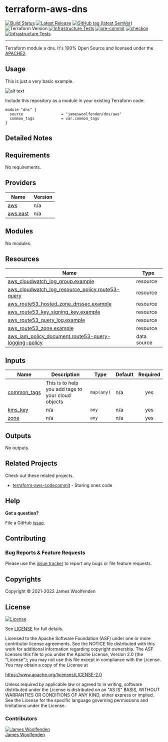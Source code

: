# terraform-aws-dns

[![Build Status](https://github.com/JamesWoolfenden/terraform-aws-dns/workflows/Verify%20and%20Bump/badge.svg?branch=main)](https://github.com/JamesWoolfenden/terraform-aws-dns)
[![Latest Release](https://img.shields.io/github/release/JamesWoolfenden/terraform-aws-dns.svg)](https://github.com/JamesWoolfenden/terraform-aws-dns/releases/latest)
[![GitHub tag (latest SemVer)](https://img.shields.io/github/tag/JamesWoolfenden/terraform-aws-dns.svg?label=latest)](https://github.com/JamesWoolfenden/terraform-aws-dns/releases/latest)
![Terraform Version](https://img.shields.io/badge/tf-%3E%3D0.14.0-blue.svg)
[![Infrastructure Tests](https://www.bridgecrew.cloud/badges/github/JamesWoolfenden/terraform-aws-dns/cis_aws)](https://www.bridgecrew.cloud/link/badge?vcs=github&fullRepo=JamesWoolfenden%2Fterraform-aws-dns&benchmark=CIS+AWS+V1.2)
[![pre-commit](https://img.shields.io/badge/pre--commit-enabled-brightgreen?logo=pre-commit&logoColor=white)](https://github.com/pre-commit/pre-commit)
[![checkov](https://img.shields.io/badge/checkov-verified-brightgreen)](https://www.checkov.io/)
[![Infrastructure Tests](https://www.bridgecrew.cloud/badges/github/jameswoolfenden/terraform-aws-dns/general)](https://www.bridgecrew.cloud/link/badge?vcs=github&fullRepo=JamesWoolfenden%2Fterraform-aws-dns&benchmark=INFRASTRUCTURE+SECURITY)

---

Terraform module a dns. It's 100% Open Source and licensed under the [APACHE2](LICENSE).

## Usage

This is just a very basic example.

![alt text](./diagram/dns.png)

Include this repository as a module in your existing Terraform code:

```hcl
module "dns" {
  source                 = "jameswoolfenden/dns/aws"
  common_tags            = var.common_tags
}
```

## Detailed Notes

<!-- BEGINNING OF PRE-COMMIT-TERRAFORM DOCS HOOK -->
## Requirements

No requirements.

## Providers

| Name | Version |
|------|---------|
| <a name="provider_aws"></a> [aws](#provider\_aws) | n/a |
| <a name="provider_aws.east"></a> [aws.east](#provider\_aws.east) | n/a |

## Modules

No modules.

## Resources

| Name | Type |
|------|------|
| [aws_cloudwatch_log_group.example](https://registry.terraform.io/providers/hashicorp/aws/latest/docs/resources/cloudwatch_log_group) | resource |
| [aws_cloudwatch_log_resource_policy.route53-query](https://registry.terraform.io/providers/hashicorp/aws/latest/docs/resources/cloudwatch_log_resource_policy) | resource |
| [aws_route53_hosted_zone_dnssec.example](https://registry.terraform.io/providers/hashicorp/aws/latest/docs/resources/route53_hosted_zone_dnssec) | resource |
| [aws_route53_key_signing_key.example](https://registry.terraform.io/providers/hashicorp/aws/latest/docs/resources/route53_key_signing_key) | resource |
| [aws_route53_query_log.example](https://registry.terraform.io/providers/hashicorp/aws/latest/docs/resources/route53_query_log) | resource |
| [aws_route53_zone.example](https://registry.terraform.io/providers/hashicorp/aws/latest/docs/resources/route53_zone) | resource |
| [aws_iam_policy_document.route53-query-logging-policy](https://registry.terraform.io/providers/hashicorp/aws/latest/docs/data-sources/iam_policy_document) | data source |

## Inputs

| Name | Description | Type | Default | Required |
|------|-------------|------|---------|:--------:|
| <a name="input_common_tags"></a> [common\_tags](#input\_common\_tags) | This is to help you add tags to your cloud objects | `map(any)` | n/a | yes |
| <a name="input_kms_key"></a> [kms\_key](#input\_kms\_key) | n/a | `any` | n/a | yes |
| <a name="input_zone"></a> [zone](#input\_zone) | n/a | `any` | n/a | yes |

## Outputs

No outputs.
<!-- END OF PRE-COMMIT-TERRAFORM DOCS HOOK -->

## Related Projects

Check out these related projects.

- [terraform-aws-codecommit](https://github.com/jameswoolfenden/terraform-aws-dns) - Storing ones code

## Help

**Got a question?**

File a GitHub [issue](https://github.com/jameswoolfenden/terraform-aws-dns/issues).

## Contributing

### Bug Reports & Feature Requests

Please use the [issue tracker](https://github.com/jameswoolfenden/terraform-aws-dns/issues) to report any bugs or file feature requests.

## Copyrights

Copyright © 2021-2022 James Woolfenden

## License

[![License](https://img.shields.io/badge/License-Apache%202.0-blue.svg)](https://opensource.org/licenses/Apache-2.0)

See [LICENSE](LICENSE) for full details.

Licensed to the Apache Software Foundation (ASF) under one
or more contributor license agreements. See the NOTICE file
distributed with this work for additional information
regarding copyright ownership. The ASF licenses this file
to you under the Apache License, Version 2.0 (the
"License"); you may not use this file except in compliance
with the License. You may obtain a copy of the License at

<https://www.apache.org/licenses/LICENSE-2.0>

Unless required by applicable law or agreed to in writing,
software distributed under the License is distributed on an
"AS IS" BASIS, WITHOUT WARRANTIES OR CONDITIONS OF ANY
KIND, either express or implied. See the License for the
specific language governing permissions and limitations
under the License.

### Contributors

[![James Woolfenden][jameswoolfenden_avatar]][jameswoolfenden_homepage]<br/>[James Woolfenden][jameswoolfenden_homepage]

[jameswoolfenden_homepage]: https://github.com/jameswoolfenden
[jameswoolfenden_avatar]: https://github.com/jameswoolfenden.png?size=150
[github]: https://github.com/jameswoolfenden
[linkedin]: https://www.linkedin.com/in/jameswoolfenden/
[twitter]: https://twitter.com/JimWoolfenden
[share_twitter]: https://twitter.com/intent/tweet/?text=terraform-aws-dns&url=https://github.com/jameswoolfenden/terraform-aws-dns
[share_linkedin]: https://www.linkedin.com/shareArticle?mini=true&title=terraform-aws-dns&url=https://github.com/jameswoolfenden/terraform-aws-dns
[share_reddit]: https://reddit.com/submit/?url=https://github.com/jameswoolfenden/terraform-aws-dns
[share_facebook]: https://facebook.com/sharer/sharer.php?u=https://github.com/jameswoolfenden/terraform-aws-dns
[share_email]: mailto:?subject=terraform-aws-dns&body=https://github.com/jameswoolfenden/terraform-aws-dns
